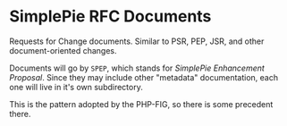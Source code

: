 # SimplePie RFC Documents

Requests for Change documents. Similar to PSR, PEP, JSR, and other document-oriented changes.

Documents will go by `SPEP`, which stands for _SimplePie Enhancement Proposal_. Since they may include other "metadata" documentation, each one will live in it's own subdirectory.

This is the pattern adopted by the PHP-FIG, so there is some precedent there.
